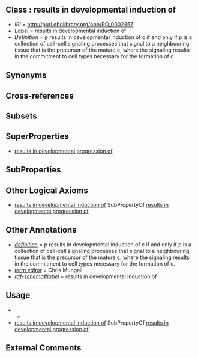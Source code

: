 
## Class : results in developmental induction of

 * *IRI* = http://purl.obolibrary.org/obo/RO_0002357
 * *Label* = results in developmental induction of
 * *Definition* = p results in developmental induction of c if and only if p is a collection of cell-cell signaling processes that signal to a neighbouring tissue that is the precursor of the mature c, where the signaling results in the commitment to cell types necessary for the formation of c.

## Synonyms


## Cross-references


## Subsets


## SuperProperties

 * [results in developmental progression of](../../RO/95/RO_0002295.md)

## SubProperties


## Other Logical Axioms

 * [results in developmental induction of](../../RO/57/RO_0002357.md) SubPropertyOf [results in developmental progression of](../../RO/95/RO_0002295.md)

## Other Annotations

 * *[definition](../../IAO/15/IAO_0000115.md)* = p results in developmental induction of c if and only if p is a collection of cell-cell signaling processes that signal to a neighbouring tissue that is the precursor of the mature c, where the signaling results in the commitment to cell types necessary for the formation of c.
 * *[term editor](../../IAO/17/IAO_0000117.md)* = Chris Mungall
 * *[rdf-schema#label](../../el/rdf-schema#label.md)* = results in developmental induction of

## Usage

 * -
 * [results in developmental induction of](../../RO/57/RO_0002357.md) SubPropertyOf [results in developmental progression of](../../RO/95/RO_0002295.md)

## External Comments

